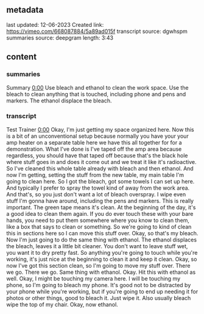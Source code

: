 ## metadata
last updated: 12-06-2023 Created
link: https://vimeo.com/668087884/5a89ad015f
transcript source: dgwhspm
summaries source: deepgram
length: 3:43

## content

### summaries

Summary  [0:00](https://vimeo.com/668087884/5a89ad015f?ts=0)
Use bleach and ethanol to clean the work space. Use the bleach to clean anything that is touched, including phone and pens and markers. The ethanol displace the bleach.

### transcript

Test Trainer  [0:00](https://vimeo.com/668087884/5a89ad015f?ts=0)
Okay, I'm just getting my space organized here. Now this is a bit of an unconventional setup because normally you have your your amp heater on a separate table here we have this all together for for a demonstration. What I've done is I've taped off the amp area because regardless, you should have that taped off because that's the black hole where stuff goes in and does it come out and we treat it like it's radioactive. So I've cleaned this whole table already with bleach and then ethanol. And now I'm getting, setting the stuff from the new table, my main table I'm going to clean here. So I got the bleach, got some towels I can set up here. And typically I prefer to spray the towel kind of away from the work area. And that's, so you just don't want a lot of bleach overspray. I wipe even stuff I'm gonna have around, including the pens and markers. This is really important. The green tape means it's clean. At the beginning of the day, it's a good idea to clean them again. If you do ever touch these with your bare hands, you need to put them somewhere where you know to clean them, like a box that says to clean or something. So we're going to kind of clean this in sections here so I can move this stuff over. Okay, so that's my bleach. Now I'm just going to do the same thing with ethanol. The ethanol displaces the bleach, leaves it a little bit cleaner. You don't want to leave stuff wet, you want it to dry pretty fast. So anything you're going to touch while you're working, it's just nice at the beginning to clean it and keep it clean. Okay, so now I've got this section clean, so I'm going to move my stuff over. There we go. There we go. Same thing with ethanol. Okay. Hit this with ethanol as well. Okay, I might be touching my camera here. I will be touching my phone, so I'm going to bleach my phone. It's good not to be distracted by your phone while you're working, but if you're going to end up needing it for photos or other things, good to bleach it. Just wipe it. Also usually bleach wipe the top of my chair. Okay, now ethanol.

